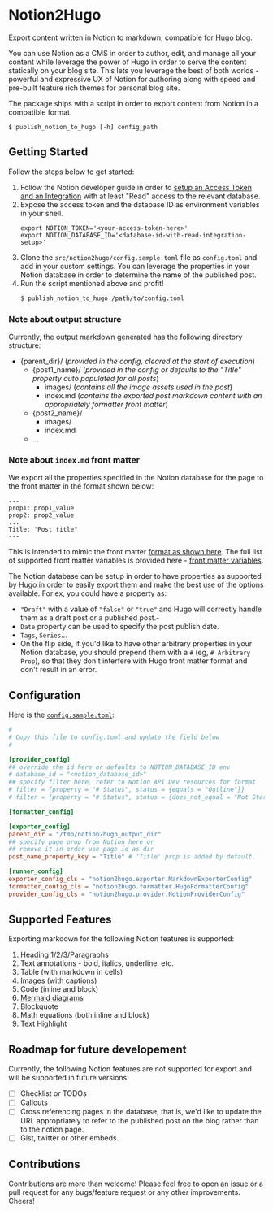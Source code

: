 # Notion2Hugo

Export content written in Notion to markdown, compatible for [Hugo](https://gohugo.io/) blog.

You can use Notion as a CMS in order to author, edit, and manage all your content while leverage the power of Hugo in order to serve the content statically on your blog site. This lets you leverage the best of both worlds - powerful and expressive UX of Notion for authoring along with speed and pre-built feature rich themes for personal blog site.

The package ships with a script in order to export content from Notion in a compatible format.

```shell
$ publish_notion_to_hugo [-h] config_path
```

## Getting Started

Follow the steps below to get started:
1. Follow the Notion developer guide in order to [setup an Access Token and an Integration](https://developers.notion.com/docs/authorization) with at least "Read" access to the relevant database.
2. Expose the access token and the database ID as environment variables in your shell.
   ```
   export NOTION_TOKEN='<your-access-token-here>'
   export NOTION_DATABASE_ID='<database-id-with-read-integration-setup>'
   ```
3. Clone the `src/notion2hugo/config.sample.toml` file as `config.toml` and add in your custom settings. You can leverage the properties in your Notion database in order to determine the name of the published post.
4. Run the script mentioned above and profit!
   ```bash
   $ publish_notion_to_hugo /path/to/config.toml
   ```

### Note about output structure

Currently, the output markdown generated has the following directory structure:
- {parent_dir}/ (_provided in the config, cleared at the start of execution_)
  - {post1_name}/ (_provided in the config or defaults to the "Title" property auto populated for all posts_)
    - images/ (_contains all the image assets used in the post_)
    - index.md (_contains the exported post markdown content with an appropriately formatter front matter_)
  - {post2_name}/
    - images/
    - index.md
  - ...

### Note about `index.md` front matter

We export all the properties specified in the Notion database for the page to the front matter in the format shown below:
```
---
prop1: prop1_value
prop2: prop2_value
...
Title: 'Post title"
---
```

This is intended to mimic the front matter [format as shown here](https://gohugo.io/getting-started/quick-start/#add-content). The full list of supported front matter variables is provided here - [front matter variables](https://gohugo.io/content-management/front-matter/#front-matter-variables).

The Notion database can be setup in order to have properties as supported by Hugo in order to easily export them and make the best use of the options available. For ex, you could have a property as:
- `"Draft"` with a value of `"false"` or `"true"` and Hugo will correctly handle them as a draft post or a published post.-
- `Date` property can be used to specify the post publish date.
- `Tags`, `Series`...
- On the flip side, if you'd like to have other arbitrary properties in your Notion database, you should prepend them with a `#` (eg, `# Arbitrary Prop`), so that they don't interfere with Hugo front matter format and don't result in an error.

## Configuration

Here is the [`config.sample.toml`](https://github.com/chintak/notion2hugo/blob/master/src/notion2hugo/config.sample.toml):

```toml
#
# Copy this file to config.toml and update the field below
#

[provider_config]
## override the id here or defaults to NOTION_DATABASE_ID env
# database_id = "<notion_database_id>"
## specify filter here, refer to Notion API Dev resources for format
# filter = {property = "# Status", status = {equals = "Outline"}}
# filter = {property = "# Status", status = {does_not_equal = "Not Started"}}

[formatter_config]

[exporter_config]
parent_dir = "/tmp/notion2hugo_output_dir"
## specify page prop from Notion here or
## remove it in order use page id as dir
post_name_property_key = "Title" # 'Title' prop is added by default.

[runner_config]
exporter_config_cls = "notion2hugo.exporter.MarkdownExporterConfig"
formatter_config_cls = "notion2hugo.formatter.HugoFormatterConfig"
provider_config_cls = "notion2hugo.provider.NotionProviderConfig"
```

## Supported Features

Exporting markdown for the following Notion features is supported:
1. Heading 1/2/3/Paragraphs
2. Text annotations - bold, italics, underline, etc.
3. Table (with markdown in cells)
4. Images (with captions)
5. Code (inline and block)
6. [Mermaid diagrams](https://mermaid.js.org/)
7. Blockquote
8. Math equations (both inline and block)
9. Text Highlight

## Roadmap for future developement

Currently, the following Notion features are not supported for export and will be supported in future versions:

- [ ] Checklist or TODOs
- [ ] Callouts
- [ ] Cross referencing pages in the database, that is, we'd like to update the URL appropriately to refer to the published post on the blog rather than to the notion page.
- [ ] Gist, twitter or other embeds.

## Contributions

Contributions are more than welcome! Please feel free to open an issue or a pull request for any bugs/feature request or any other improvements. Cheers!